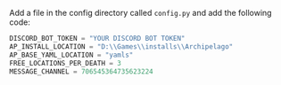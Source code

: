 Add a file in the config directory called `config.py` and add the following code:

```python
DISCORD_BOT_TOKEN = "YOUR DISCORD BOT TOKEN"
AP_INSTALL_LOCATION = "D:\\Games\\installs\\Archipelago"
AP_BASE_YAML_LOCATION = "yamls"
FREE_LOCATIONS_PER_DEATH = 3
MESSAGE_CHANNEL = 706545364735623224
```
